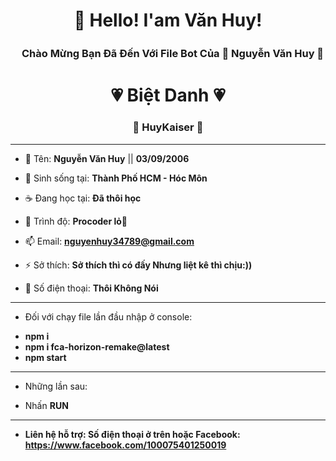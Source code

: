 <h1 align="center">👋 Hello! I'am Văn Huy!</h1>
<h3 align="center">ㅤChào Mừng Bạn Đã Đến Với File Bot Của  💖 Nguyễn Văn Huy 💖<h1>
<h1 align="center"> 💗 Biệt Danh
💗 </h1>
<h3 align="center">🐧 HuyKaiser 🐧 </h1>
  <hr>

- 🔭 Tên: **Nguyễn Văn Huy** || **03/09/2006**

- 🌁 Sinh sống tại: **Thành Phố HCM - Hóc Môn**

- ☕ Đang học tại: **Đã thôi học**

- 🌱 Trình độ: **Procoder lỏ🐧**

- 📫 Email: **nguyenhuy34789@gmail.com**

- ⚡ Sở thích: **Sở thích thì có đấy Nhưng liệt kê thì chịu:))**

- ️🎯 Số điện thoại: **Thôi Không Nói**

<hr>

- Đối với chạy file lần đầu nhập ở console:
+ **npm i**
+ **npm i fca-horizon-remake@latest**
+ **npm start**

<hr>

- Những lần sau:

+ Nhấn **RUN**

<hr>

- **Liên hệ hỗ trợ: Số điện thoại ở trên hoặc Facebook:**
  **https://www.facebook.com/100075401250019**
  

